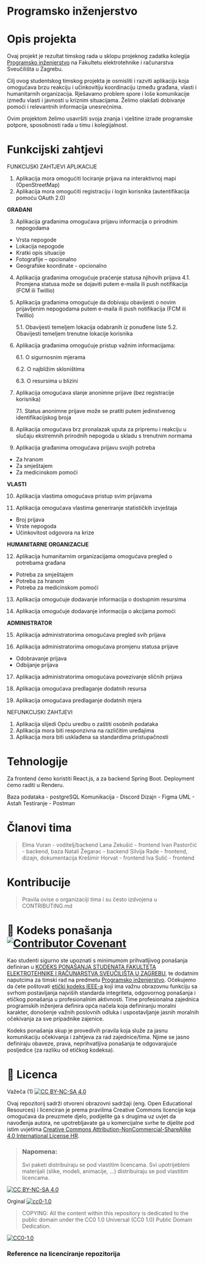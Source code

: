 # Programsko inženjerstvo


# Opis projekta
Ovaj projekt je rezultat timskog rada u sklopu projeknog zadatka kolegija [Programsko inženjerstvo](https://www.fer.unizg.hr/predmet/proinz) na Fakultetu elektrotehnike i računarstva Sveučilišta u Zagrebu. 

Cilj ovog studentskog timskog projekta je osmisliti i razviti aplikaciju koja omogućava brzu reakciju i učinkovitiju koordinaciju između građana, vlasti i humanitarnih organizacija. Rješavamo problem spore i loše komunikacije između vlasti i javnosti u kriznim situacijama. Želimo olakšati dobivanje pomoći i relevantnih informacija unesrećnima. 

Ovim projektom želimo usavršiti svoja znanja i vještine izrade programske potpore, sposobnosti rada u timu i kolegijalnost. 


# Funkcijski zahtjevi
FUNKCIJSKI ZAHTJEVI APLIKACIJE
1.	Aplikacija mora omogućiti lociranje prijava na interaktivnoj mapi (OpenStreetMap)
2.	Aplikacija mora omogućiti registraciju i login korisnika (autentifikacija pomoću OAuth 2.0)

**GRAĐANI**

3.	Aplikacija građanima omogućava prijavu informacija o prirodnim nepogodama
   - 	Vrsta nepogode
   - 	Lokacija nepogode
   - 	Kratki opis situacije
   - 	Fotografije – opcionalno
   - 	Geografske koordinate -  opcionalno

4.	Aplikacija građanima omogućuje praćenje statusa njihovih prijava
    4.1.	 Promjena statusa može se dojaviti putem e-maila ili push notifikacija (FCM ili Twillio)

5.	Aplikacija građanima omogućuje da dobivaju obavijesti o novim prijavljenim nepogodama putem e-maila ili push notifikacija (FCM ili Twillio)

    5.1.	 Obavijesti temeljem lokacija odabranih iz ponuđene liste
    5.2.	 Obavijesti temeljem trenutne lokacije korisnika

6.	Aplikacija građanima omogućuje pristup važnim informacijama:

    6.1.	 O sigurnosnim mjerama

  	 6.2. O najbližim skloništima

  	 6.3.	 O resursima u blizini

7.	Aplikacija omogućava slanje anonimne prijave (bez registracije korisnika)

    7.1.	 Status anonimne prijave može se pratiti putem jedinstvenog identifikacijskog broja

8.	Aplikacija omogućava brz pronalazak uputa za pripremu i reakciju u slučaju ekstremnih prirodnih nepogoda u skladu s trenutnim normama

9.	Aplikacija građanima omogućava prijavu svojih potreba
   - 	Za hranom
   - 	Za smještajem
   - 	Za medicinskom pomoći

**VLASTI**

10.	Aplikacija vlastima omogućava pristup svim prijavama

11.	Aplikacija omogućava vlastima generiranje statističkih izvještaja
   - 	Broj prijava
   - 	Vrste nepogoda
   - 	Učinkovitost odgovora na krize
    
**HUMANITARNE ORGANIZACIJE**

12.	Aplikacija humanitarnim organizacijama omogućava pregled o potrebama građana
   - 	Potreba za smještajem
   - 	Potreba za hranom
   - 	Potreba za medicinskom pomoći

13.	Aplikacija omogućuje dodavanje informacija o dostupnim resursima

14.	Aplikacija omogućuje dodavanje informacija o akcijama pomoći

**ADMINISTRATOR**

15.	Aplikacija administratorima omogućava pregled svih prijava

16.	Aplikacija administratorima omogućava promjenu statusa prijave
   - 	Odobravanje prijava
   - 	Odbijanje prijava

17.	Aplikacija administratorima omogućava povezivanje sličnih prijava

18.	Aplikacija omogućava predlaganje dodatnih resursa

19.	Aplikacija omogućava predlaganje dodatnih mjera

NEFUNKCIJSKI ZAHTJEVI
1.	Aplikacija slijedi Opću uredbu o zaštiti osobnih podataka
2.	Aplikacija mora biti responzivna na različitim uređajima
3.	Aplikacija mora biti usklađena sa standardima pristupačnosti



# Tehnologije

Za frontend ćemo koristiti React.js, a za backend Spring Boot. Deployment ćemo raditi u Renderu. 

Baza podataka - postgreSQL
Komunikacija - Discord
Dizajn - Figma
UML - Astah
Testiranje - Postman

# Članovi tima 
> Elma Vuran - voditelj/backend
> Lana Zekušić - frontend
> Ivan Pastorčić - backend, baza
> Natali Žegarac - backend
> Silvija Rade - frontend, dizajn, dokumentacija
> Krešimir Horvat - frontend
> Iva Sulić - frontend
> 

# Kontribucije
>Pravila ovise o organizaciji tima i su često izdvojena u CONTRIBUTING.md



# 📝 Kodeks ponašanja [![Contributor Covenant](https://img.shields.io/badge/Contributor%20Covenant-2.1-4baaaa.svg)](CODE_OF_CONDUCT.md)
Kao studenti sigurno ste upoznati s minimumom prihvatljivog ponašanja definiran u [KODEKS PONAŠANJA STUDENATA FAKULTETA ELEKTROTEHNIKE I RAČUNARSTVA SVEUČILIŠTA U ZAGREBU](https://www.fer.hr/_download/repository/Kodeks_ponasanja_studenata_FER-a_procisceni_tekst_2016%5B1%5D.pdf), te dodatnim naputcima za timski rad na predmetu [Programsko inženjerstvo](https://wwww.fer.hr).
Očekujemo da ćete poštovati [etički kodeks IEEE-a](https://www.ieee.org/about/corporate/governance/p7-8.html) koji ima važnu obrazovnu funkciju sa svrhom postavljanja najviših standarda integriteta, odgovornog ponašanja i etičkog ponašanja u profesionalnim aktivnosti. Time profesionalna zajednica programskih inženjera definira opća načela koja definiranju  moralni karakter, donošenje važnih poslovnih odluka i uspostavljanje jasnih moralnih očekivanja za sve pripadnike zajenice.

Kodeks ponašanja skup je provedivih pravila koja služe za jasnu komunikaciju očekivanja i zahtjeva za rad zajednice/tima. Njime se jasno definiraju obaveze, prava, neprihvatljiva ponašanja te  odgovarajuće posljedice (za razliku od etičkog kodeksa).

# 📝 Licenca
Važeča (1)
[![CC BY-NC-SA 4.0][cc-by-nc-sa-shield]][cc-by-nc-sa]

Ovaj repozitorij sadrži otvoreni obrazovni sadržaji (eng. Open Educational Resources)  i licenciran je prema pravilima Creative Commons licencije koja omogućava da preuzmete djelo, podijelite ga s drugima uz 
uvjet da navođenja autora, ne upotrebljavate ga u komercijalne svrhe te dijelite pod istim uvjetima [Creative Commons Attribution-NonCommercial-ShareAlike 4.0 International License HR][cc-by-nc-sa].
>
> ### Napomena:
>
> Svi paketi distribuiraju se pod vlastitim licencama.
> Svi upotrijebleni materijali  (slike, modeli, animacije, ...) distribuiraju se pod vlastitim licencama.

[![CC BY-NC-SA 4.0][cc-by-nc-sa-image]][cc-by-nc-sa]

[cc-by-nc-sa]: https://creativecommons.org/licenses/by-nc/4.0/deed.hr 
[cc-by-nc-sa-image]: https://licensebuttons.net/l/by-nc-sa/4.0/88x31.png
[cc-by-nc-sa-shield]: https://img.shields.io/badge/License-CC%20BY--NC--SA%204.0-lightgrey.svg

Orginal [![cc0-1.0][cc0-1.0-shield]][cc0-1.0]
>
>COPYING: All the content within this repository is dedicated to the public domain under the CC0 1.0 Universal (CC0 1.0) Public Domain Dedication.
>
[![CC0-1.0][cc0-1.0-image]][cc0-1.0]

[cc0-1.0]: https://creativecommons.org/licenses/by/1.0/deed.en
[cc0-1.0-image]: https://licensebuttons.net/l/by/1.0/88x31.png
[cc0-1.0-shield]: https://img.shields.io/badge/License-CC0--1.0-lightgrey.svg

### Reference na licenciranje repozitorija


